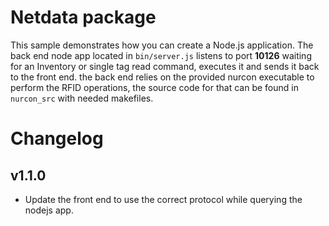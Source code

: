 # Netdata package
This sample demonstrates how you can create a Node.js application. The back end node app located in `bin/server.js` listens to port **10126** waiting for an Inventory or single tag read command, executes it and sends it back to the front end. the back end relies on the provided nurcon executable to perform the RFID operations, the source code for that can be found in `nurcon_src` with needed makefiles. 

# Changelog
## v1.1.0
- Update the front end to use the correct protocol while querying the nodejs app.